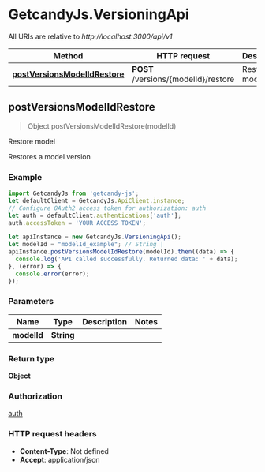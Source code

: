 # GetcandyJs.VersioningApi

All URIs are relative to *http://localhost:3000/api/v1*

Method | HTTP request | Description
------------- | ------------- | -------------
[**postVersionsModelIdRestore**](VersioningApi.md#postVersionsModelIdRestore) | **POST** /versions/{modelId}/restore | Restore model



## postVersionsModelIdRestore

> Object postVersionsModelIdRestore(modelId)

Restore model

Restores a model version

### Example

```javascript
import GetcandyJs from 'getcandy-js';
let defaultClient = GetcandyJs.ApiClient.instance;
// Configure OAuth2 access token for authorization: auth
let auth = defaultClient.authentications['auth'];
auth.accessToken = 'YOUR ACCESS TOKEN';

let apiInstance = new GetcandyJs.VersioningApi();
let modelId = "modelId_example"; // String | 
apiInstance.postVersionsModelIdRestore(modelId).then((data) => {
  console.log('API called successfully. Returned data: ' + data);
}, (error) => {
  console.error(error);
});

```

### Parameters


Name | Type | Description  | Notes
------------- | ------------- | ------------- | -------------
 **modelId** | **String**|  | 

### Return type

**Object**

### Authorization

[auth](../README.md#auth)

### HTTP request headers

- **Content-Type**: Not defined
- **Accept**: application/json

